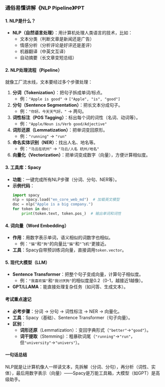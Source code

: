 ### **通俗易懂讲解《NLP Pipeline》PPT**

#### **1. NLP是什么？**
- **NLP（自然语言处理）**：用计算机处理人类语言的技术，比如：
  - 文本分类（判断文章是新闻还是广告）
  - 情感分析（分析评论是好评还是差评）
  - 机器翻译（中英文互译）
  - 自动摘要（长文章变短总结）

#### **2. NLP处理流程（Pipeline）**
就像工厂流水线，文本要经过多个步骤处理：
1. **分词（Tokenization）**：把句子拆成单词/标点。  
   - 例：`"Apple is good"` → `["Apple", "is", "good"]`
2. **分句（Sentence Segmentation）**：把长文本分成句子。  
   - 例：`"你好。今天天气好。"` → 两句。
3. **词性标注（POS Tagging）**：标出每个词的词性（名词、动词等）。  
   - 例：`"Apple/Noun is/Verb good/Adjective"`
4. **词形还原（Lemmatization）**：把单词变回原形。  
   - 例：`"running"` → `"run"`
5. **命名实体识别（NER）**：找出人名、地名等。  
   - 例：`"马云在杭州"` → `"马云/人名 杭州/地名"`
6. **向量化（Vectorization）**：把单词变成数字（向量），方便计算相似度。

#### **3. 工具库：Spacy**
- **功能**：一键完成所有NLP步骤（分词、分句、NER等）。
- **示例代码**：
  ```python
  import spacy
  nlp = spacy.load("en_core_web_md")  # 加载英文模型
  doc = nlp("Apple is a big company.")
  for token in doc:
      print(token.text, token.pos_)  # 输出单词和词性
  ```

#### **4. 词向量（Word Embedding）**
- **作用**：用数字表示单词，语义相似的词数字也相似。
  - 例：`"猫"`和`"狗"`的向量比`"猫"`和`"飞机"`更接近。
- **工具**：Spacy自带预训练词向量，直接调用`token.vector`。

#### **5. 现代大模型（LLM）**
- **Sentence Transformer**：把整个句子变成向量，计算句子相似度。
  - 例：`"我喜欢猫"`和`"我讨厌狗"`的相似度是0.2（0-1，越接近1越像）。
- **GPT/LLAMA**：能直接处理复杂任务（如问答、生成文本）。

#### **考试重点速记**
- **必考步骤**：分词 → 分句 → 词性标注 → NER → 向量化。
- **工具**：Spacy（基础）、Sentence Transformer（句子向量）。
- **区别**：
  - **词形还原**（Lemmatization）：变回字典形式（`"better"`→`"good"`）。
  - **词干提取**（Stemming）：粗暴砍词尾（`"running"`→`"run"`，但`"university"`→`"univers"`）。

#### **一句话总结**
NLP就是让计算机像人一样读文本，先拆解（分词、分句），再分析（词性、实体），最后用数字表示（向量）——Spacy是万能工具箱，大模型（如GPT）是高级助手。
